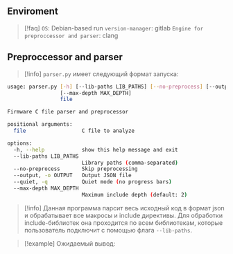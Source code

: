 ## Enviroment


> [!faq] 
> `OS`: Debian-based run
> `version-manager`: gitlab
> `Engine for preproccessor and parser`: clang
> 

## Preproccessor and parser


> [!info] 
> `parser.py` имеет следующий формат запуска:
> 

```bash
usage: parser.py [-h] [--lib-paths LIB_PATHS] [--no-preprocess] [--output OUTPUT] [--quiet]
                 [--max-depth MAX_DEPTH]
                 file

Firmware C file parser and preprocessor

positional arguments:
  file                  C file to analyze

options:
  -h, --help            show this help message and exit
  --lib-paths LIB_PATHS
                        Library paths (comma-separated)
  --no-preprocess       Skip preprocessing
  --output, -o OUTPUT   Output JSON file
  --quiet, -q           Quiet mode (no progress bars)
  --max-depth MAX_DEPTH
                        Maximum include depth (default: 2)
```


> [!info] 
> Данная программа парсит весь исходный код в формат json и обрабатывает все макросы и include директивы. Для обработки include-библиотек она проходится по всем библиотекам, которые пользователь подключит с помощью флага `--lib-paths`.
> 

> [!example] 
> Ожидаемый вывод:



